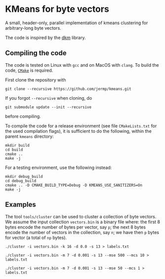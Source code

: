 # KMeans for byte vectors

A small, header-only, parallel implementation of kmeans clustering for arbitrary-long byte vectors.

The code is inspired by the [dkm](https://github.com/genbattle/dkm) library.


Compiling the code
------------------

The code is tested on Linux with `gcc` and on MacOS with `clang`.
To build the code, [`CMake`](https://cmake.org/) is required.

First clone the repository with

    git clone --recursive https://github.com/jermp/kmeans.git

If you forgot `--recursive` when cloning, do

    git submodule update --init --recursive

before compiling.

To compile the code for a release environment (see file `CMakeLists.txt` for the used compilation flags), it is sufficient to do the following, within the parent `kmeans` directory:

    mkdir build
    cd build
    cmake ..
    make -j

For a testing environment, use the following instead:

    mkdir debug_build
    cd debug_build
    cmake .. -D CMAKE_BUILD_TYPE=Debug -D KMEANS_USE_SANITIZERS=On
    make -j


Examples
--------

The tool `tools/cluster` can be used to cluster a collection of byte vectors.
We assume the input collection `vectors.bin` is a binary file where: the
first 8 bytes encode the number of bytes per vector, say `p`; the next 8 bytes encode the number
of vectors in the collection, say `n`; we have then `p` bytes for vector (a total of `np` bytes).

	./cluster -i vectors.bin -k 16 -d 0.0 -s 13 > labels.txt

    ./cluster -i vectors.bin -m 7 -d 0.001 -s 13 --mse 500 --mcs 10 > labels.txt

    ./cluster -i vectors.bin -m 7 -d 0.001 -s 13 --mse 50 --mcs 1 > labels.txt